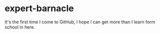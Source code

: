 # expert-barnacle

It's the first time I come to GitHub,
I hope I can get more than I learn form school in here.
